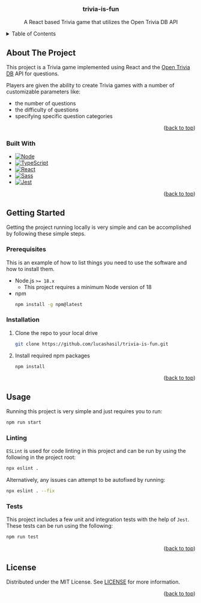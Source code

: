 <a name="readme-top"></a>

<h3 align="center">trivia-is-fun</h3>
  <p align="center">
    A React based Trivia game that utilizes the Open Trivia DB API
  </p>
</div>

<details>
  <summary>Table of Contents</summary>
  <ol>
    <li>
      <a href="#about-the-project">About The Project</a>
      <ul>
        <li><a href="#built-with">Built With</a></li>
      </ul>
    </li>
    <li>
      <a href="#getting-started">Getting Started</a>
      <ul>
        <li><a href="#prerequisites">Prerequisites</a></li>
        <li><a href="#installation">Installation</a></li>
      </ul>
    </li>
    <li><a href="#usage">Usage</a></li>
      <li><a href="#linting">Linting</a></li>
      <li><a href="#tests">Tests</a></li>
    <li><a href="#license">License</a></li>
    <li><a href="#contact">Contact</a></li>
  </ol>
</details>

## About The Project

This project is a Trivia game implemented using React and the [Open Trivia DB](https://opentdb.com/) API for questions.

Players are given the ability to create Trivia games with a number of customizable parameters like:
* the number of questions
* the difficulty of questions
* specifying specific question categories

<p align="right">(<a href="#readme-top">back to top</a>)</p>

### Built With

* [![Node][Node.js]][Node-url]
* [![TypeScript][TypeScript]][TypeScript-url]
* [![React][React.js]][React-url]
* [![Sass][Sass]][Sass-url]
* [![Jest][Jest]][Jest-url]


<p align="right">(<a href="#readme-top">back to top</a>)</p>

## Getting Started

Getting the project running locally is very simple and can be accomplished by following these simple steps.

### Prerequisites

This is an example of how to list things you need to use the software and how to install them.
* Node.js `>= 18.x`
  * This project requires a minimum Node version of 18
* npm
  ```sh
  npm install -g npm@latest
  ```

### Installation

1. Clone the repo to your local drive
   ```sh
   git clone https://github.com/lucashasil/trivia-is-fun.git
   ```
2. Install required npm packages
   ```sh
   npm install
   ```

<p align="right">(<a href="#readme-top">back to top</a>)</p>

## Usage

Running this project is very simple and just requires you to run:
```sh
npm run start
```

### Linting

`ESLint` is used for code linting in this project and can be run by using the following in the project root:
```sh
npx eslint .
```

Alternatively, any issues can attempt to be autofixed by running:
```sh
npx eslint . --fix
```

### Tests

This project includes a few unit and integration tests with the help of `Jest`. These tests can be run using the following:
```sh
npm run test
```

<p align="right">(<a href="#readme-top">back to top</a>)</p>

## License

Distributed under the MIT License. See [LICENSE](https://github.com/lucashasil/trivia-is-fun/blob/main/LICENSE) for more information.

<p align="right">(<a href="#readme-top">back to top</a>)</p>

[Node.js]: https://img.shields.io/badge/Node.js-43853D?style=for-the-badge&logo=node.js&logoColor=white
[Node-url]: https://nodejs.org/
[TypeScript]: https://img.shields.io/badge/TypeScript-007ACC?style=for-the-badge&logo=typescript&logoColor=white
[TypeScript-url]: https://www.typescriptlang.org/
[React.js]: https://img.shields.io/badge/React-20232A?style=for-the-badge&logo=react&logoColor=61DAFB
[React-url]: https://reactjs.org/
[Sass]: https://img.shields.io/badge/Sass-CC6699?style=for-the-badge&logo=sass&logoColor=white
[Sass-url]: https://sass-lang.com/
[Jest]: https://img.shields.io/badge/Jest-323330?style=for-the-badge&logo=Jest&logoColor=white
[Jest-url]: https://jestjs.io/
